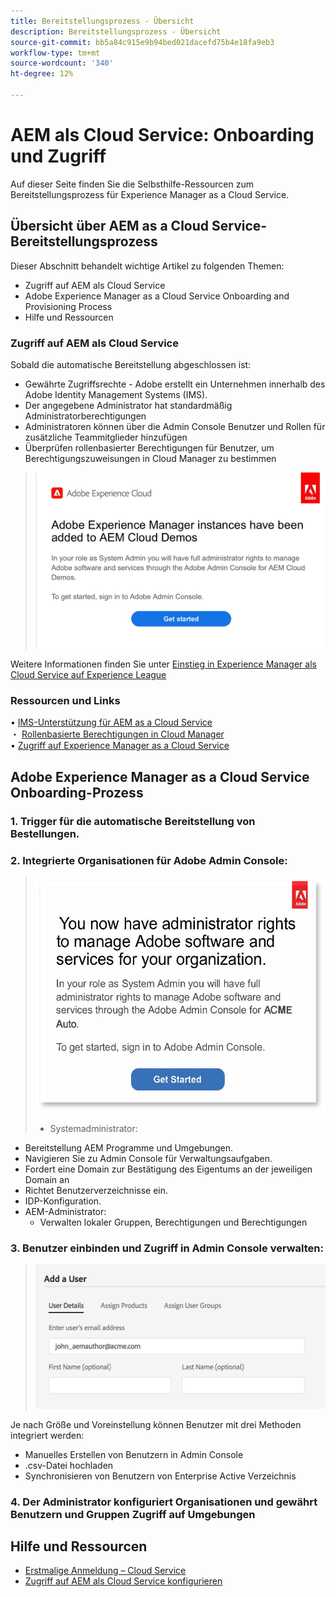 ```yaml
---
title: Bereitstellungsprozess - Übersicht
description: Bereitstellungsprozess - Übersicht
source-git-commit: bb5a84c915e9b94bed021dacefd75b4e18fa9eb3
workflow-type: tm+mt
source-wordcount: '340'
ht-degree: 12%

---
```



# AEM als Cloud Service: Onboarding und Zugriff

Auf dieser Seite finden Sie die Selbsthilfe-Ressourcen zum Bereitstellungsprozess für Experience Manager as a Cloud Service.

## Übersicht über AEM as a Cloud Service-Bereitstellungsprozess

Dieser Abschnitt behandelt wichtige Artikel zu folgenden Themen:

* Zugriff auf AEM als Cloud Service
* Adobe Experience Manager as a Cloud Service Onboarding and Provisioning Process
* Hilfe und Ressourcen


### Zugriff auf AEM als Cloud Service

Sobald die automatische Bereitstellung abgeschlossen ist:

* Gewährte Zugriffsrechte - Adobe erstellt ein Unternehmen innerhalb des Adobe Identity Management Systems (IMS).
* Der angegebene Administrator hat standardmäßig Administratorberechtigungen
* Administratoren können über die Admin Console Benutzer und Rollen für zusätzliche Teammitglieder hinzufügen
* Überprüfen rollenbasierter Berechtigungen für Benutzer, um Berechtigungszuweisungen in Cloud Manager zu bestimmen

> ![processouview.jpg](./assets/processOverview.jpg)


Weitere Informationen finden Sie unter [Einstieg in Experience Manager als Cloud Service auf Experience League](https://experienceleague.adobe.com/docs/experience-manager-cloud-service/onboarding/home.html?lang=en)

### Ressourcen und Links

• [IMS-Unterstützung für AEM as a Cloud Service](https://experienceleague.adobe.com/docs/experience-manager-cloud-service/security/ims-support.html?lang=de)\
・ [Rollenbasierte Berechtigungen in Cloud Manager](https://experienceleague.adobe.com/docs/experience-manager-cloud-service/onboarding/what-is-required/role-based-permissions.html?lang=en#what-is-required)\
• [Zugriff auf Experience Manager as a Cloud Service](https://experienceleague.adobe.com/docs/experience-manager-cloud-service/onboarding/getting-access/navigation.html?lang=en#getting-access)


## Adobe Experience Manager as a Cloud Service Onboarding-Prozess

### 1. Trigger für die automatische Bereitstellung von Bestellungen.

### 2. Integrierte Organisationen für Adobe Admin Console:

>   ![processouview2.jpg](./assets/processOverview2.jpg)
>* Systemadministrator:
   * Bereitstellung AEM Programme und Umgebungen.
   * Navigieren Sie zu Admin Console für Verwaltungsaufgaben.
   * Fordert eine Domain zur Bestätigung des Eigentums an der jeweiligen Domain an
   * Richtet Benutzerverzeichnisse ein.
   * IDP-Konfiguration.
* AEM-Administrator:
   * Verwalten lokaler Gruppen, Berechtigungen und Berechtigungen

### 3. Benutzer einbinden und Zugriff in Admin Console verwalten:

>   ![processouview3.jpg](./assets/processOverview3.jpg)

Je nach Größe und Voreinstellung können Benutzer mit drei Methoden integriert werden:
* Manuelles Erstellen von Benutzern in Admin Console
* .csv-Datei hochladen
* Synchronisieren von Benutzern von Enterprise Active
Verzeichnis

### 4. Der Administrator konfiguriert Organisationen und gewährt Benutzern und Gruppen Zugriff auf Umgebungen

## Hilfe und Ressourcen

* [Erstmalige Anmeldung – Cloud Service](https://experienceleague.adobe.com/docs/experience-manager-cloud-service/onboarding/getting-access/cloud-service-programs/first-time-login.html#getting-access)
* [Zugriff auf AEM als Cloud Service konfigurieren](https://experienceleague.adobe.com/docs/experience-manager-learn/cloud-service/accessing/overview.html?lang=en#accessing)
